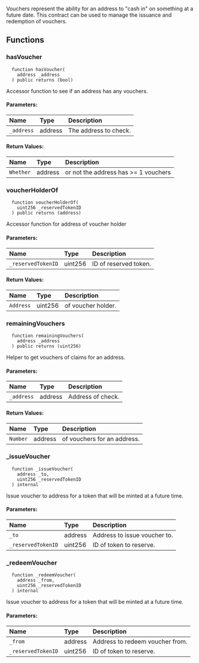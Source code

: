 
Vouchers represent the ability for an address to "cash in" on something at a future date.
This contract can be used to manage the issuance and redemption of vouchers.

## Functions
### hasVoucher
```solidity
  function hasVoucher(
    address _address
  ) public returns (bool)
```

Accessor function to see if an address has any vouchers.

#### Parameters:
| Name | Type | Description                                                          |
| :--- | :--- | :------------------------------------------------------------------- |
|`_address` | address | The address to check.

#### Return Values:
| Name                           | Type          | Description                                                                  |
| :----------------------------- | :------------ | :--------------------------------------------------------------------------- |
|`Whether`| address | or not the address has >= 1 vouchers
### voucherHolderOf
```solidity
  function voucherHolderOf(
    uint256 _reservedTokenID
  ) public returns (address)
```

Accessor function for address of voucher holder

#### Parameters:
| Name | Type | Description                                                          |
| :--- | :--- | :------------------------------------------------------------------- |
|`_reservedTokenID` | uint256 | ID of reserved token.

#### Return Values:
| Name                           | Type          | Description                                                                  |
| :----------------------------- | :------------ | :--------------------------------------------------------------------------- |
|`Address`| uint256 | of voucher holder.
### remainingVouchers
```solidity
  function remainingVouchers(
    address _address
  ) public returns (uint256)
```

Helper to get vouchers of claims for an address.

#### Parameters:
| Name | Type | Description                                                          |
| :--- | :--- | :------------------------------------------------------------------- |
|`_address` | address | Address of check.

#### Return Values:
| Name                           | Type          | Description                                                                  |
| :----------------------------- | :------------ | :--------------------------------------------------------------------------- |
|`Number`| address | of vouchers for an address.
### _issueVoucher
```solidity
  function _issueVoucher(
    address _to,
    uint256 _reservedTokenID
  ) internal
```

Issue voucher to address for a token that will be minted at a future time.

#### Parameters:
| Name | Type | Description                                                          |
| :--- | :--- | :------------------------------------------------------------------- |
|`_to` | address | Address to issue voucher to.
|`_reservedTokenID` | uint256 | ID of token to reserve.

### _redeemVoucher
```solidity
  function _redeemVoucher(
    address _from,
    uint256 _reservedTokenID
  ) internal
```

Issue voucher to address for a token that will be minted at a future time.

#### Parameters:
| Name | Type | Description                                                          |
| :--- | :--- | :------------------------------------------------------------------- |
|`_from` | address | Address to redeem voucher from.
|`_reservedTokenID` | uint256 | ID of token to reserve.

